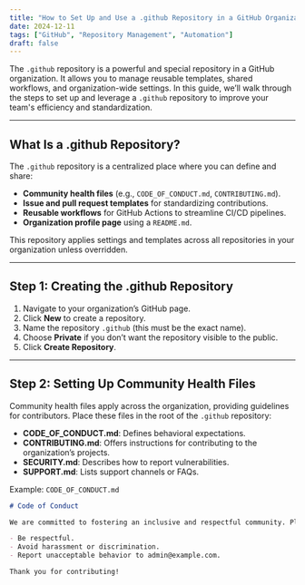 ```yaml
---
title: "How to Set Up and Use a .github Repository in a GitHub Organization"
date: 2024-12-11
tags: ["GitHub", "Repository Management", "Automation"]
draft: false
---
```


The `.github` repository is a powerful and special repository in a GitHub organization. It allows you to manage reusable templates, shared workflows, and organization-wide settings. In this guide, we’ll walk through the steps to set up and leverage a `.github` repository to improve your team's efficiency and standardization.

---

## **What Is a .github Repository?**

The `.github` repository is a centralized place where you can define and share:
- **Community health files** (e.g., `CODE_OF_CONDUCT.md`, `CONTRIBUTING.md`).
- **Issue and pull request templates** for standardizing contributions.
- **Reusable workflows** for GitHub Actions to streamline CI/CD pipelines.
- **Organization profile page** using a `README.md`.

This repository applies settings and templates across all repositories in your organization unless overridden.

---

## **Step 1: Creating the .github Repository**

1. Navigate to your organization’s GitHub page.
2. Click **New** to create a repository.
3. Name the repository `.github` (this must be the exact name).
4. Choose **Private** if you don’t want the repository visible to the public.
5. Click **Create Repository**.

---

## **Step 2: Setting Up Community Health Files**

Community health files apply across the organization, providing guidelines for contributors. Place these files in the root of the `.github` repository:

- **CODE_OF_CONDUCT.md**: Defines behavioral expectations.
- **CONTRIBUTING.md**: Offers instructions for contributing to the organization’s projects.
- **SECURITY.md**: Describes how to report vulnerabilities.
- **SUPPORT.md**: Lists support channels or FAQs.

Example: `CODE_OF_CONDUCT.md`
```markdown
# Code of Conduct

We are committed to fostering an inclusive and respectful community. Please read the following guidelines carefully to ensure a positive experience for everyone.

- Be respectful.
- Avoid harassment or discrimination.
- Report unacceptable behavior to admin@example.com.

Thank you for contributing!
